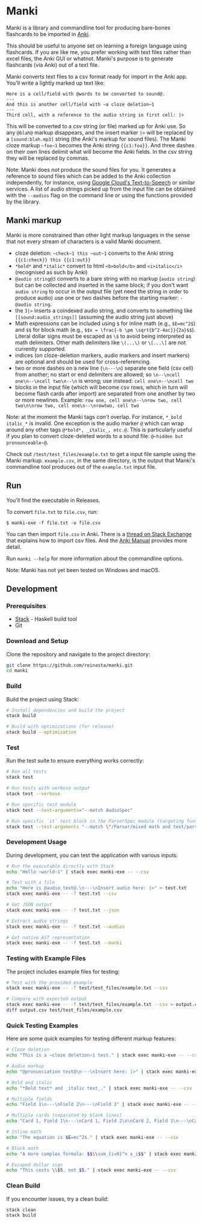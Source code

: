 # Manki

Manki is a library and commandline tool for producing bare-bones flashcards 
to be imported in [Anki](https://apps.ankiweb.net/).

This should be useful to anyone set on learning a foreign language using flashcards.
If you are like me, you prefer working with text files rather than excel files, the 
Anki GUI or whatnot. Manki's purpose is to generate flashcards (via Anki) out of a 
text file.

Manki converts text files to a csv format ready for import in the Anki app.
You'll write a lightly marked up text like:

```
Here is a cell/field with @words to be converted to sound@.
---
And this is another cell/field with ~a cloze deletion~1
---
Third cell, with a reference to the audio string in first cell: |>
```

This will be converted to a csv string (or file) marked up for Anki use. 
So any `@blah@` markup disappears, and the insert marker `|>` will be 
replaced by a `[sound:blah.mp3]` string (the Anki's markup for sound files).
The Manki cloze markup `~foo~1` becomes the Anki string `{{c1:foo}}`. 
And three dashes on their own lines delimit what will become the Anki 
fields. In the csv string they will be replaced by commas.

Note: Manki does _not_ produce the sound files for you. It generates
a reference to sound files which can be added to the Anki collection
independently, for instance, using 
[Google Cloud's Text-to-Speech](https://cloud.google.com/text-to-speech/)
or similar services.
A list of audio strings picked up from the input file can be
obtained with the `--audios` flag on the command line or using
the functions provided by the library.

## Manki markup

Manki is more constrained than other light markup languages in the sense that not every stream of characters is a valid Manki document.

* cloze deletion: `~check~1 this ~out~1` converts to the Anki string `{{c1:check}} this {{c1:out}}`
* `*bold*` and `*italic*` convert to html `<b>bold</b>` and `<i>italic</i>` (recognised as such by Anki)
* `@audio string@3` converts to a bare string with no markup (`audio string`) but can be collected and inserted in the same block; if you don't want `audio string` to occur in the output file (yet need the string in order to produce audio) use one or two dashes before the starting marker: `-@audio string`.
* the `3|>` inserts a coindexed audio string, and converts to something like `[[sound:audio_strings]]` (assuming the audio string just above)
* Math expressions can be included using `$` for inline math (e.g., `$E=mc^2$`) and `$$` for block math (e.g., `$$x = \frac{-b \pm \sqrt{b^2-4ac}}{2a}$$`). Literal dollar signs must be escaped as `\$` to avoid being interpreted as math delimiters. Other math delimiters like `\(...\)` or `\[...\]` are not currently supported.
* indices (on cloze-deletion markers, audio markers and insert markers) are optional and should be used for cross-referencing.
* two or more dashes on a new line (`\n---\n`) separate one field (csv cell) from another; no start or end delimiters are allowed; so `\n--\ncell one\n--\ncell two\n--\n` is wrong; use instead: `cell one\n--\ncell two`
* blocks in the input file (which will become csv rows, which in turn will become flash cards after import) are separated from one another by two or more newlines. Example: `row one, cell one\n--\nrow two, cell two\n\nrow two, cell one\n--\nrowtwo, cell two`

Note: at the moment the Manki tags _can't_ overlap. For instance, `*_bold italic_*` is invalid.
One exception is the audio marker `@` which can wrap around any other tags `@*bold*, _italic_, etc.@`.
This is particularly useful if you plan to convert cloze-deleted words to a sound file: `@~hidden but pronounceable~@`.

Check out `/test/test_files/example.txt` to get a input file sample using the Manki markup. `example.csv`,
in the same directory, is the output that Manki's commandline tool produces out of the `example.txt` input file.

## Run

You'll find the executable in Releases.

To convert `file.txt` to `file.csv`, run:

```$ manki-exe -f file.txt -o file.csv```

You can then import `file.csv` in Anki. There is a 
[thread on Stack Exchange](https://superuser.com/questions/698902/can-i-create-an-anki-deck-from-a-csv-file)
that explains how to import csv files. 
And the [Anki Manual](https://apps.ankiweb.net/docs/manual.html) provides more detail.

Run `manki --help` for more information about the commandline options.

Note: Manki has not yet been tested on Windows and macOS.

## Development

### Prerequisites

- [Stack](https://docs.haskellstack.org/en/stable/README/) - Haskell build tool
- Git

### Download and Setup

Clone the repository and navigate to the project directory:

```bash
git clone https://github.com/reinasta/manki.git
cd manki
```

### Build

Build the project using Stack:

```bash
# Install dependencies and build the project
stack build

# Build with optimizations (for release)
stack build --optimization
```

### Test

Run the test suite to ensure everything works correctly:

```bash
# Run all tests
stack test

# Run tests with verbose output
stack test --verbose

# Run specific test module
stack test --test-arguments="--match AudioSpec"

# Run specific `it` test block in the ParserSpec module (targeting functionality in the Parser module)
stack test --test-arguments "--match \"/Parser/mixed math and text/parses inline math with escaped dollar signs within math content/\" --seed 800542947"
```

### Development Usage

During development, you can test the application with various inputs:

```bash
# Run the executable directly with Stack
echo "Hello ~world~1" | stack exec manki-exe -- --csv

# Test with a file
echo "Here is @audio text@.\n---\nInsert audio here: |>" > test.txt
stack exec manki-exe -- -f test.txt --csv

# Get JSON output
stack exec manki-exe -- -f test.txt --json

# Extract audio strings
stack exec manki-exe -- -f test.txt --audios

# Get native AST representation
stack exec manki-exe -- -f test.txt --manki
```

### Testing with Example Files

The project includes example files for testing:

```bash
# Test with the provided example
stack exec manki-exe -- -f test/test_files/example.txt --csv

# Compare with expected output
stack exec manki-exe -- -f test/test_files/example.txt --csv > output.csv
diff output.csv test/test_files/example.csv
```

### Quick Testing Examples

Here are some quick examples for testing different markup features:

```bash
# Cloze deletion
echo "This is a ~cloze deletion~1 test." | stack exec manki-exe -- --csv

# Audio markup
echo "@pronunciation text@\n---\nInsert here: |>" | stack exec manki-exe -- --csv

# Bold and italic
echo "*Bold text* and _italic text_." | stack exec manki-exe -- --csv

# Multiple fields
echo "Field 1\n---\nField 2\n---\nField 3" | stack exec manki-exe -- --csv

# Multiple cards (separated by blank lines)
echo "Card 1, Field 1\n---\nCard 1, Field 2\n\nCard 2, Field 1\n---\nCard 2, Field 2" | stack exec manki-exe -- --csv

# Inline math
echo "The equation is $E=mc^2$." | stack exec manki-exe -- --csv

# Block math
echo "A more complex formula: $$\\sum_{i=0}^n x_i$$" | stack exec manki-exe -- --csv

# Escaped dollar sign
echo "This costs \\$5, not $5." | stack exec manki-exe -- --csv
```

### Clean Build

If you encounter issues, try a clean build:

```bash
stack clean
stack build
```
